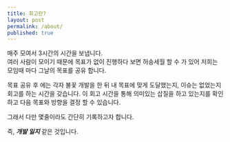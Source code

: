 ```yaml
---
title: 회고란?
layout: post
permalink: /about/
published: true
---
```


매주 모여서 3시간의 시간을 보냅니다.  
여러 사람이 모이기 때문에 목표가 없이 진행하다 보면 허송세월 할 수 가 있어 저희는 모임때 마다 그날의 목표를 공유 합니다.  
   
목표 공유 후 에는 각자 불꽃 개발을 한 뒤 내 목표에 맞게 도달했는지, 이슈는 없었는지 회고를 하는 시간을 갖습니다.  이 회고 시간을 통해 의미있는 삽질을 하고 있는지를 확인하고 다음 목표와 방향을 결정 할 수 있습니다.  

그래서 다만 몇줄이라도 간단히 기록하고자 합니다.  

즉, ***개발 일지*** 같은 것입니다.  

